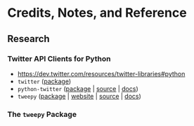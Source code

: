 # Credits, Notes, and Reference

## Research

### Twitter API Clients for Python

  + https://dev.twitter.com/resources/twitter-libraries#python
  + `twitter` ([package](https://pypi.python.org/pypi/twitter))
  + `python-twitter` ([package](https://pypi.python.org/pypi/python-twitter/) | [source](https://github.com/bear/python-twitter) | [docs](https://python-twitter.readthedocs.io/en/latest/))
  + `tweepy` ([package](https://pypi.python.org/pypi/tweepy/3.5.0) | [website](http://www.tweepy.org/) | [source](https://github.com/tweepy/tweepy) | [docs](http://tweepy.readthedocs.io/en/v3.5.0/))

### The `tweepy` Package
